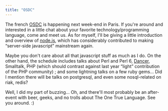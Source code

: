```yaml
---
title: "OSDC"
---
```


The french [OSDC](http://osdc.fr) is happening next week-end in Paris. If
you're around and interested in a little chat about your favorite
technology/programming language, come and meet us. As for myself, I'll be
giving a little introduction and overview of [node.js](http://nodejs.org),
which has considerably contributed to making “server-side javascript”
mainstream again.

Maybe you don't care about all that javascript stuff as much as I do. On the
other hand, the schedule includes talks about Perl and Perl 6,
[Dancer](http://perldancer.org), Smalltalk, PHP (which should contrast against
last year “light” contribution of the PHP community) ; and some lightning
talks on a few ruby gems... Did I mention there will be talks on postgresql,
and even some nosql-related on riak, redis?

Well, I did my part of buzzing... Oh, and there'll most probably be an after-
event with beer, geeks, and no trolls about The One True Language. See you
around. :)


